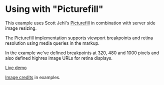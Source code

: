 # Using with "Picturefill"

This example uses Scott Jehl's [Picturefill](https://github.com/scottjehl/picturefill) in combination with server side image resizing.

The Picturefill implementation supports viewport breakpoints and retina resolution using media queries in the markup.

In the example we've defined breakpoints at 320, 480 and 1000 pixels and also defined highres image URLs for retina displays.

[Live demo](http://demo.wew.io/Image-Server/examples/picturefill/)

[Image credits](http://www.flickr.com/photos/bengchye_loo/369525606/sizes/o/in/photostream/) in examples.
